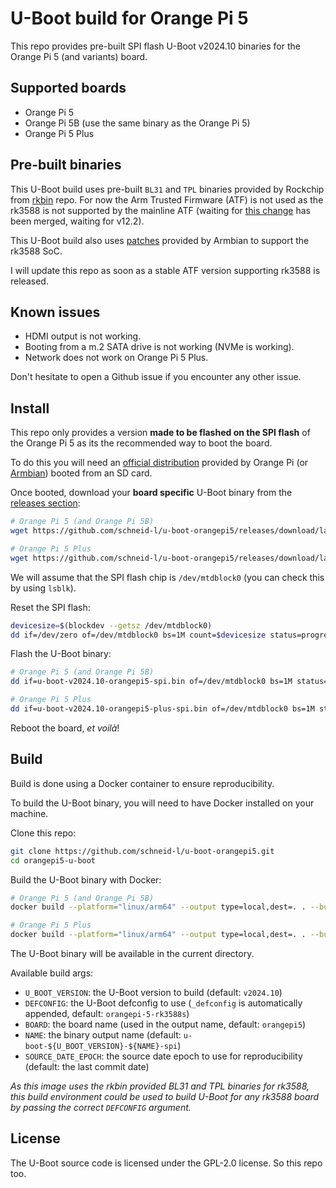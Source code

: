 # U-Boot build for Orange Pi 5

This repo provides pre-built SPI flash U-Boot v2024.10 binaries for the Orange Pi 5 (and variants) board.

## Supported boards

- Orange Pi 5
- Orange Pi 5B (use the same binary as the Orange Pi 5)
- Orange Pi 5 Plus

## Pre-built binaries

This U-Boot build uses pre-built `BL31` and `TPL` binaries provided by Rockchip from [rkbin](https://github.com/rockchip-linux/rkbin) repo.
For now the Arm Trusted Firmware (ATF) is not used as the rk3588 is not supported by the mainline ATF (waiting for [this change](https://review.trustedfirmware.org/c/TF-A/trusted-firmware-a/+/21840) has been merged, waiting for v12.2).

This U-Boot build also uses [patches](https://github.com/armbian/build/tree/main/patch/u-boot/v2024.10) provided by Armbian to support the rk3588 SoC.

I will update this repo as soon as a stable ATF version supporting rk3588 is released.

## Known issues

- HDMI output is not working.
- Booting from a m.2 SATA drive is not working (NVMe is working).
- Network does not work on Orange Pi 5 Plus.

Don't hesitate to open a Github issue if you encounter any other issue.

## Install

This repo only provides a version **made to be flashed on the SPI flash** of the Orange Pi 5 as its the recommended way to boot the board.

To do this you will need an [official distribution](http://www.orangepi.org/html/hardWare/computerAndMicrocontrollers/service-and-support/Orange-pi-5.html) provided by Orange Pi (or [Armbian](https://www.armbian.com/orangepi-5/)) booted from an SD card.

Once booted, download your **board specific** U-Boot binary from the [releases section](https://github.com/schneid-l/u-boot-orangepi5/releases):

```bash
# Orange Pi 5 (and Orange Pi 5B)
wget https://github.com/schneid-l/u-boot-orangepi5/releases/download/latest/u-boot-v2024.10-orangepi5-spi.bin

# Orange Pi 5 Plus
wget https://github.com/schneid-l/u-boot-orangepi5/releases/download/latest/u-boot-v2024.10-orangepi5-plus-spi.bin
```

We will assume that the SPI flash chip is `/dev/mtdblock0` (you can check this by using `lsblk`).

Reset the SPI flash:

```bash
devicesize=$(blockdev --getsz /dev/mtdblock0)
dd if=/dev/zero of=/dev/mtdblock0 bs=1M count=$devicesize status=progress && sync
```

Flash the U-Boot binary:

```bash
# Orange Pi 5 (and Orange Pi 5B)
dd if=u-boot-v2024.10-orangepi5-spi.bin of=/dev/mtdblock0 bs=1M status=progress && sync

# Orange Pi 5 Plus
dd if=u-boot-v2024.10-orangepi5-plus-spi.bin of=/dev/mtdblock0 bs=1M status=progress && sync
```

Reboot the board, _et voilà_!

## Build

Build is done using a Docker container to ensure reproducibility.

To build the U-Boot binary, you will need to have Docker installed on your machine.

Clone this repo:

```bash
git clone https://github.com/schneid-l/u-boot-orangepi5.git
cd orangepi5-u-boot
```

Build the U-Boot binary with Docker:

```bash
# Orange Pi 5 (and Orange Pi 5B)
docker build --platform="linux/arm64" --output type=local,dest=. . --build-arg DEFCONFIG=orangepi-5-rk3588s

# Orange Pi 5 Plus
docker build --platform="linux/arm64" --output type=local,dest=. . --build-arg DEFCONFIG=orangepi-5-plus-rk3588
```

The U-Boot binary will be available in the current directory.

Available build args:

- `U_BOOT_VERSION`: the U-Boot version to build (default: `v2024.10`)
- `DEFCONFIG`: the U-Boot defconfig to use (`_defconfig` is automatically appended, default: `orangepi-5-rk3588s`)
- `BOARD`: the board name (used in the output name, default: `orangepi5`)
- `NAME`: the binary output name (default: `u-boot-${U_BOOT_VERSION}-${NAME}-spi`)
- `SOURCE_DATE_EPOCH`: the source date epoch to use for reproducibility (default: the last commit date)

_As this image uses the rkbin provided BL31 and TPL binaries for rk3588, this build environment could be used to build U-Boot for any rk3588 board by passing the correct `DEFCONFIG` argument._

## License

The U-Boot source code is licensed under the GPL-2.0 license. So this repo too.
